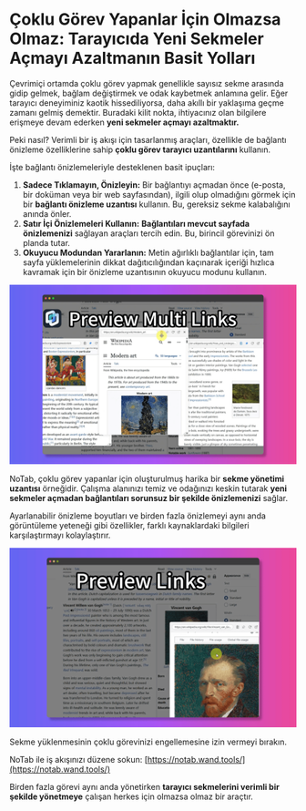
# Çoklu Görev Yapanlar İçin Olmazsa Olmaz: Tarayıcıda Yeni Sekmeler Açmayı Azaltmanın Basit Yolları

Çevrimiçi ortamda çoklu görev yapmak genellikle sayısız sekme arasında gidip gelmek, bağlam değiştirmek ve odak kaybetmek anlamına gelir. Eğer tarayıcı deneyiminiz kaotik hissediliyorsa, daha akıllı bir yaklaşıma geçme zamanı gelmiş demektir. Buradaki kilit nokta, ihtiyacınız olan bilgilere erişmeye devam ederken **yeni sekmeler açmayı azaltmaktır.**

Peki nasıl? Verimli bir iş akışı için tasarlanmış araçları, özellikle de bağlantı önizleme özelliklerine sahip **çoklu görev tarayıcı uzantılarını** kullanın.

İşte bağlantı önizlemeleriyle desteklenen basit ipuçları:

1.  **Sadece Tıklamayın, Önizleyin:** Bir bağlantıyı açmadan önce (e-posta, bir doküman veya bir web sayfasından), ilgili olup olmadığını görmek için bir **bağlantı önizleme uzantısı** kullanın. Bu, gereksiz sekme kalabalığını anında önler.
2.  **Satır İçi Önizlemeleri Kullanın:** **Bağlantıları mevcut sayfada önizlemenizi** sağlayan araçları tercih edin. Bu, birincil görevinizi ön planda tutar.
3.  **Okuyucu Modundan Yararlanın:** Metin ağırlıklı bağlantılar için, tam sayfa yüklemelerinin dikkat dağıtıcılığından kaçınarak içeriği hızlıca kavramak için bir önizleme uzantısının okuyucu modunu kullanın.

![Bağlantı önizleme ile çoklu görev](../images/notab1.png)

NoTab, çoklu görev yapanlar için oluşturulmuş harika bir **sekme yönetimi uzantısı** örneğidir. Çalışma alanınızı temiz ve odağınızı keskin tutarak **yeni sekmeler açmadan bağlantıları sorunsuz bir şekilde önizlemenizi** sağlar.

Ayarlanabilir önizleme boyutları ve birden fazla önizlemeyi aynı anda görüntüleme yeteneği gibi özellikler, farklı kaynaklardaki bilgileri karşılaştırmayı kolaylaştırır.

![NoTab çoklu önizleme özelliği](../images/notab2.png)

Sekme yüklenmesinin çoklu görevinizi engellemesine izin vermeyi bırakın.

NoTab ile iş akışınızı düzene sokun: [https://notab.wand.tools/](https://notab.wand.tools/)

Birden fazla görevi aynı anda yönetirken **tarayıcı sekmelerini verimli bir şekilde yönetmeye** çalışan herkes için olmazsa olmaz bir araçtır.
